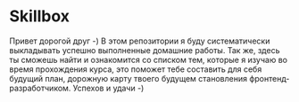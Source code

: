 # Skillbox
Привет дорогой друг -)
В этом репозитории я буду систематически выкладывать успешно выполненные домашние работы. 
Так же, здесь ты сможешь найти и ознакомится со списком тем, которые я изучаю во время прохождения курса, это поможет тебе составить для себя будущий план, дорожную карту твоего будущем становления фронтенд-разработчиком. 
Успехов и удачи -)
